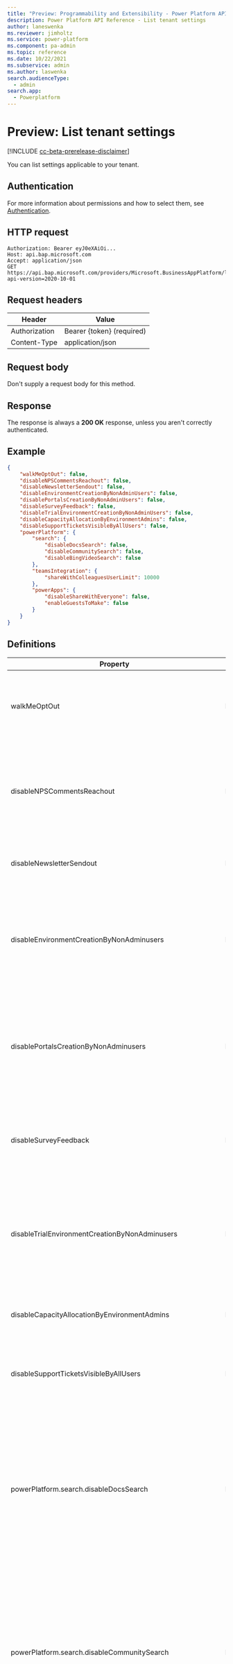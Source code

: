```yaml
---
title: "Preview: Programmability and Extensibility - Power Platform API - 2020-10-01 - List tenant settings | Microsoft Docs"
description: Power Platform API Reference - List tenant settings
author: laneswenka
ms.reviewer: jimholtz
ms.service: power-platform
ms.component: pa-admin
ms.topic: reference
ms.date: 10/22/2021
ms.subservice: admin
ms.author: laswenka
search.audienceType: 
  - admin
search.app:
  - Powerplatform
---
```


# Preview: List tenant settings

[!INCLUDE [cc-beta-prerelease-disclaimer](../includes/cc-beta-prerelease-disclaimer.md)]

You can list settings applicable to your tenant.

## Authentication

For more information about permissions and how to select them, see [Authentication](programmability-authentication.md).

## HTTP request

```http
Authorization: Bearer eyJ0eXAiOi...
Host: api.bap.microsoft.com
Accept: application/json
GET https://api.bap.microsoft.com/providers/Microsoft.BusinessAppPlatform/listtenantsettings?api-version=2020-10-01
```

## Request headers

| Header         | Value                     |
|----------------|---------------------------|
| Authorization  | Bearer {token} (required) |
| Content-Type   | application/json          |

## Request body

Don't supply a request body for this method.

## Response

The response is always a **200 OK** response, unless you aren't correctly authenticated. 

## Example

```json
{
    "walkMeOptOut": false,
    "disableNPSCommentsReachout": false,
    "disableNewsletterSendout": false,
    "disableEnvironmentCreationByNonAdminUsers": false,
    "disablePortalsCreationByNonAdminUsers": false,
    "disableSurveyFeedback": false,
    "disableTrialEnvironmentCreationByNonAdminUsers": false,
    "disableCapacityAllocationByEnvironmentAdmins": false,
    "disableSupportTicketsVisibleByAllUsers": false,
    "powerPlatform": {
        "search": {
            "disableDocsSearch": false,
            "disableCommunitySearch": false,
            "disableBingVideoSearch": false
        },
        "teamsIntegration": {
            "shareWithColleaguesUserLimit": 10000
        },
        "powerApps": {
            "disableShareWithEveryone": false,
            "enableGuestsToMake": false
        }
    }
}
```
## Definitions

| Property | Type | Description |
|----------|------|-------------|
|walkMeOptOut| Boolean | Ability to opt out of guided experiences using WalkMe in Power Platform.  Default is false.|
|disableNPSCommentsReachout| Boolean | Ability to disable re-surveying users who left prior feedback via NPS prompts in Power Platform.  Default is false.|
|disableNewsletterSendout | Boolean | Ability to disable the newsletter sendout feature.|
|disableEnvironmentCreationByNonAdminusers | Boolean | Restrict all environments to be created by Tenant Admins, Power Platform Admins, or Dynamics365 Service Admins.  Default is false.|
|disablePortalsCreationByNonAdminusers | Boolean | Restrict all portals to be created by Tenant Admins, Power Platform Admins, or Dynamics365 Service Admins.  Default is false.|
|disableSurveyFeedback | Boolean | Ability to disable all NPS survey feedback prompts in Power Platform.  Default is false.|
|disableTrialEnvironmentCreationByNonAdminusers | Boolean | Restrict all trial environments to be created by Tenant Admins, Power Platform Admins, or Dynamics365 Service Admins.  Default is false.|
|disableCapacityAllocationByEnvironmentAdmins | Boolean | Ability to disable capacity allocation by environment administrators.|
|disableSupportTicketsVisibleByAllUsers | Boolean | Ability to disable support ticket creation by non-admin users in the tenant.|
|powerPlatform.search.disableDocsSearch | Boolean | When this setting is true, users in the environment will see a message that Microsoft Learn and Documentation search categories have been turned off by the administrator in the search results page.  Default is false.|
|powerPlatform.search.disableCommunitySearch | Boolean | When this setting is true, users in the environment will see a message that Community and Blog search categories have been turned off by the administrator in the search results page.  Default is false.|
|powerPlatform.search.disableBingVideoSearch | Boolean | When this setting is true, users in the environment will see a message that Video search categories have been turned off by the administrator in the search results page.  Default is false.|
|powerPlatform.teamsIntegration.shareWithColleaguesUserLimit | Integer | Maximum value setting for the number of users in a security group used to share a Power App built on Microsoft Teams.  Default is 10000 but can be increased or decreased as required.|
|powerPlatform.powerApps.disableShareWithEveryone | Boolean | Ability to disable the Share With Everyone capability in all Power Apps.  Default is false.|
|powerPlatform.powerApps.enableGuestsToMake | Boolean | Ability to allow guest users in your tenant to create Power Apps.  Default is false.|


[!INCLUDE[footer-include](../includes/footer-banner.md)]
